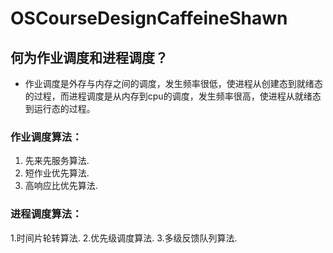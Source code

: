 # OSCourseDesignCaffeineShawn
## 何为作业调度和进程调度？
- 作业调度是外存与内存之间的调度，发生频率很低，使进程从创建态到就绪态的过程，而进程调度是从内存到cpu的调度，发生频率很高，使进程从就绪态到运行态的过程。
### 作业调度算法：
1. 先来先服务算法.
2. 短作业优先算法.
3. 高响应比优先算法.
### 进程调度算法：
1.时间片轮转算法.
2.优先级调度算法. 
3.多级反馈队列算法.

